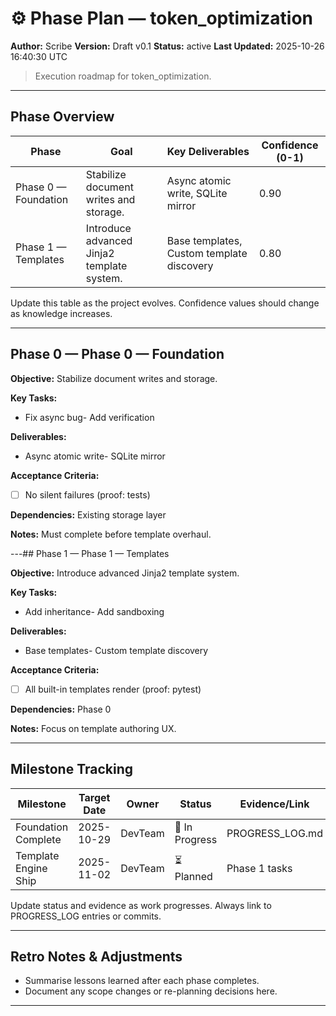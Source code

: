 
# ⚙️ Phase Plan — token_optimization
**Author:** Scribe
**Version:** Draft v0.1
**Status:** active
**Last Updated:** 2025-10-26 16:40:30 UTC

> Execution roadmap for token_optimization.

---
## Phase Overview
<!-- ID: phase_overview -->
| Phase | Goal | Key Deliverables | Confidence (0-1) |
|-------|------|------------------|------------------|
| Phase 0 — Foundation | Stabilize document writes and storage. | Async atomic write, SQLite mirror | 0.90 |
| Phase 1 — Templates | Introduce advanced Jinja2 template system. | Base templates, Custom template discovery | 0.80 |
Update this table as the project evolves. Confidence values should change as knowledge increases.


---
## Phase 0 — Phase 0 — Foundation
<!-- ID: phase_0 -->
**Objective:** Stabilize document writes and storage.

**Key Tasks:**
- Fix async bug- Add verification

**Deliverables:**
- Async atomic write- SQLite mirror

**Acceptance Criteria:**
- [ ] No silent failures (proof: tests)

**Dependencies:** Existing storage layer

**Notes:** Must complete before template overhaul.


---## Phase 1 — Phase 1 — Templates
<!-- ID: phase_1 -->
**Objective:** Introduce advanced Jinja2 template system.

**Key Tasks:**
- Add inheritance- Add sandboxing

**Deliverables:**
- Base templates- Custom template discovery

**Acceptance Criteria:**
- [ ] All built-in templates render (proof: pytest)

**Dependencies:** Phase 0

**Notes:** Focus on template authoring UX.


---
## Milestone Tracking
<!-- ID: milestone_tracking -->
| Milestone | Target Date | Owner | Status | Evidence/Link |
|-----------|-------------|-------|--------|---------------|
| Foundation Complete | 2025-10-29 | DevTeam | 🚧 In Progress | PROGRESS_LOG.md |
| Template Engine Ship | 2025-11-02 | DevTeam | ⏳ Planned | Phase 1 tasks |
Update status and evidence as work progresses. Always link to PROGRESS_LOG entries or commits.


---
## Retro Notes & Adjustments
<!-- ID: retro_notes -->
- Summarise lessons learned after each phase completes.  
- Document any scope changes or re-planning decisions here.


---